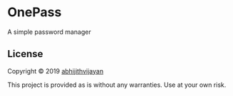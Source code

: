 # OnePass
A simple password manager

## License

Copyright &copy; 2019 [abhijithvijayan](https://abhijithvijayan.in)

This project is provided as is without any warranties. Use at your own risk.<br/>
